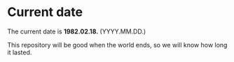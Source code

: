 # Current date

The current date is **1982.02.18.** (YYYY.MM.DD.)

This repository will be good when the world ends, so we will know how long it lasted.